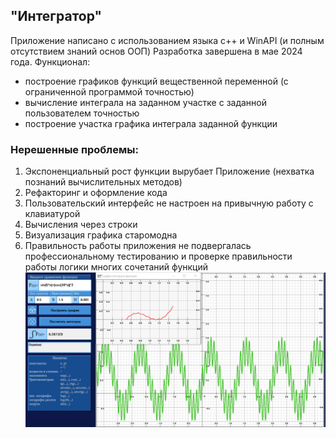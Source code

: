 ## "Интегратор"
Приложение написано с использованием языка c++ и WinAPI (и полным отсутствием знаний основ ООП)
Разработка завершена в мае 2024 года.
Функционал:
- построение графиков функций вещественной переменной (с ограниченной программой точностью)
- вычисление интеграла на заданном участке с заданной пользователем точностью
- построение участка графика интеграла заданной функции
### Нерешенные проблемы:
1. Экспоненциальный рост функции вырубает Приложение (нехватка познаний вычислительных методов)
2. Рефакторинг и оформление кода
3. Пользовательский интерфейс не настроен на привычную работу с клавиатурой
4. Вычисления через строки
5. Визуализация графика старомодна
6. Правильность работы приложения не подвергалась профессиональному тестированию и проверке правильности работы логики многих сочетаний функций
![Пример работы](image.png)
